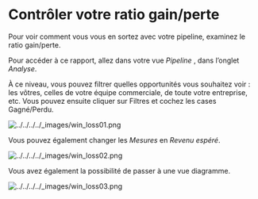 # Contrôler votre ratio gain/perte

Pour voir comment vous vous en sortez avec votre pipeline, examinez le ratio
gain/perte.

Pour accéder à ce rapport, allez dans votre vue _Pipeline_ , dans l’onglet
_Analyse_.

À ce niveau, vous pouvez filtrer quelles opportunités vous souhaitez voir :
les vôtres, celles de votre équipe commerciale, de toute votre entreprise,
etc. Vous pouvez ensuite cliquer sur Filtres et cochez les cases Gagné/Perdu.

![../../../../_images/win_loss01.png](../../../../_images/win_loss01.png)

Vous pouvez également changer les _Mesures_ en _Revenu espéré_.

![../../../../_images/win_loss02.png](../../../../_images/win_loss02.png)

Vous avez également la possibilité de passer à une vue diagramme.

![../../../../_images/win_loss03.png](../../../../_images/win_loss03.png)

